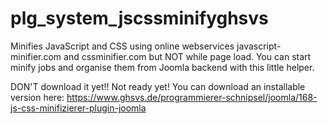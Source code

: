 # plg_system_jscssminifyghsvs
Minifies JavaScript and CSS using online webservices javascript-minifier.com and cssminifier.com but NOT while page load. You can start minify jobs and organise them from Joomla backend with this little helper.

DON'T download it yet!! Not ready yet! You can download an installable version here: https://www.ghsvs.de/programmierer-schnipsel/joomla/168-js-css-minifizierer-plugin-joomla


